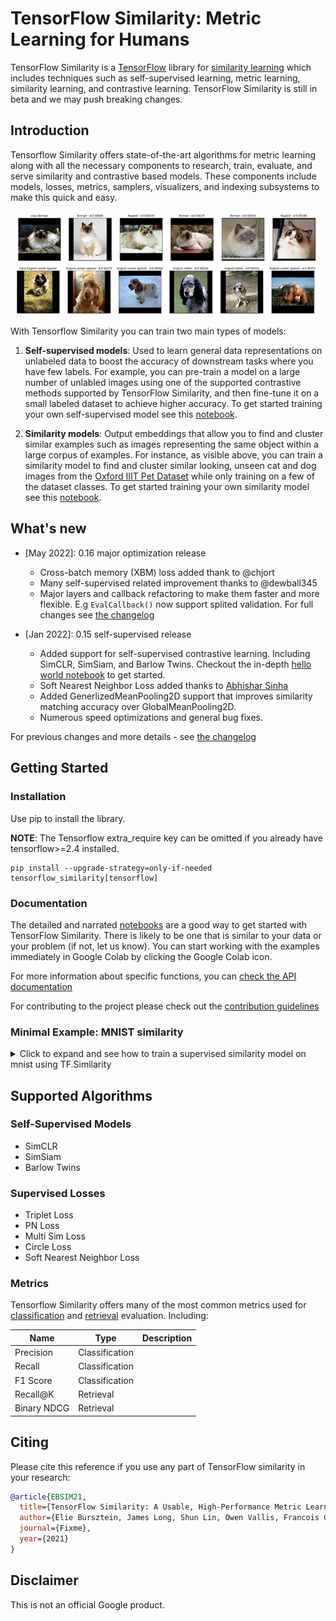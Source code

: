 # TensorFlow Similarity: Metric Learning for Humans

TensorFlow Similarity is a [TensorFlow](https://tensorflow.org) library for [similarity learning](https://en.wikipedia.org/wiki/Similarity_learning) which includes techniques such as self-supervised learning, metric learning, similarity learning, and contrastive learning. TensorFlow Similarity is still in beta and we may push breaking changes.

## Introduction

Tensorflow Similarity offers state-of-the-art algorithms for metric learning along with all the necessary components to research, train, evaluate, and serve similarity and contrastive based models. These components include models, losses, metrics, samplers, visualizers, and indexing subsystems to make this quick and easy.

![Example of nearest neighbors search performed on the embedding generated by a similarity model trained on the Oxford IIIT Pet Dataset.](https://raw.githubusercontent.com/tensorflow/similarity/master/assets/images/similar-cats-and-dogs.jpg)

With Tensorflow Similarity you can train two main types of models:

1. **Self-supervised models**: Used to learn general data representations on unlabeled data to boost the accuracy of downstream tasks where you have few labels. For example, you can pre-train a model on a large number of unlabled images using one of the supported contrastive methods supported by TensorFlow Similarity, and then fine-tune it on a small labeled dataset to achieve higher accuracy. To get started training your own self-supervised model see this [notebook](examples/unsupervised_hello_world.ipynb).

2. **Similarity models**: Output embeddings that allow you to find and cluster similar examples such as images representing the same object within a large corpus of examples. For instance, as visible above, you can train a similarity model to find and cluster similar looking, unseen cat and dog images from the [Oxford IIIT Pet Dataset](https://www.tensorflow.org/datasets/catalog/oxford_iiit_pet) while only training on a few of the dataset classes. To get started training your own similarity model see this [notebook](examples/supervised/visualization.ipynb).

## What's new

- [May 2022]: 0.16 major optimization release
    * Cross-batch memory (XBM) loss added thank to @chjort
    * Many self-supervised related improvement thanks to @dewball345
    * Major layers and callback refactoring to make them faster and more flexible. E.g `EvalCallback()` now support splited validation.
     For full changes see [the changelog](./releases.md)

- [Jan 2022]: 0.15 self-supervised release
    * Added support for self-supervised contrastive learning. Including SimCLR, SimSiam, and Barlow Twins. Checkout the in-depth [hello world notebook](examples/unsupervised_hello_world.ipynb) to get started.
    * Soft Nearest Neighbor Loss added thanks to [Abhishar Sinha](https://github.com/abhisharsinha)
    * Added GenerlizedMeanPooling2D support that improves similarity matching accuracy over GlobalMeanPooling2D.
    * Numerous speed optimizations and general bug fixes.

For previous changes and more details - see [the changelog](./releases.md)

## Getting Started

### Installation

Use pip to install the library.

**NOTE**: The Tensorflow extra_require key can be omitted if you already have tensorflow>=2.4 installed.

```shell
pip install --upgrade-strategy=only-if-needed tensorflow_similarity[tensorflow] 
```

### Documentation

The detailed and narrated [notebooks](examples/) are a good way to get started with TensorFlow Similarity. There is likely to be one that is similar to your data or your problem (if not, let us know). You can start working with the examples immediately in Google Colab by clicking the Google Colab icon.

For more information about specific functions, you can [check the API documentation](api/)

For contributing to the project please check out the [contribution guidelines](CONTRIBUTING.md)

### Minimal Example: MNIST similarity
<details>
   <summary> Click to expand and see how to train a supervised similarity model on mnist using TF.Similarity</summary>

Here is a bare bones example demonstrating how to train a TensorFlow Similarity model on the MNIST data. This example illustrates some of the main components provided by TensorFlow Similarity and how they fit together. Please refer to the [hello_world notebook](examples/supervised_hello_world.ipynb) for a more detailed introduction.

### Preparing data

TensorFlow Similarity provides [data samplers](api/TFSimilarity/samplers/), for various dataset types, that balance the batches to ensure smoother training.
In this example, we are using the multi-shot sampler that integrates directly from the TensorFlow dataset catalog.

```python
from tensorflow_similarity.samplers import TFDatasetMultiShotMemorySampler

# Data sampler that generates balanced batches from MNIST dataset
sampler = TFDatasetMultiShotMemorySampler(dataset_name='mnist', classes_per_batch=10)
```

### Building a Similarity model

Building a TensorFlow Similarity model is similar to building a standard Keras model, except the output layer is usually a [`MetricEmbedding()`](api/TFSimilarity/layers/) layer that enforces L2 normalization and the model is instantiated as a specialized subclass [`SimilarityModel()`](api/TFSimilarity/models/SimilarityModel.md) that supports additional functionality.

```python
from tensorflow.keras import layers
from tensorflow_similarity.layers import MetricEmbedding
from tensorflow_similarity.models import SimilarityModel

# Build a Similarity model using standard Keras layers
inputs = layers.Input(shape=(28, 28, 1))
x = layers.experimental.preprocessing.Rescaling(1/255)(inputs)
x = layers.Conv2D(64, 3, activation='relu')(x)
x = layers.Flatten()(x)
x = layers.Dense(64, activation='relu')(x)
outputs = MetricEmbedding(64)(x)

# Build a specialized Similarity model
model = SimilarityModel(inputs, outputs)
```

### Training model via contrastive learning

To output a metric embedding, that are searchable via approximate nearest neighbor search, the model needs to be trained using a similarity loss. Here we are using the `MultiSimilarityLoss()`, which is one of the most efficient loss functions.

```python
from tensorflow_similarity.losses import MultiSimilarityLoss

# Train Similarity model using contrastive loss
model.compile('adam', loss=MultiSimilarityLoss())
model.fit(sampler, epochs=5)
```

### Building images index and querying it

Once the model is trained, reference examples must be indexed via the model index API to be searchable. After indexing, you can use the model lookup API to search the index for the K most similar items.

```python
from tensorflow_similarity.visualization import viz_neigbors_imgs

# Index 100 embedded MNIST examples to make them searchable
sx, sy = sampler.get_slice(0,100)
model.index(x=sx, y=sy, data=sx)

# Find the top 5 most similar indexed MNIST examples for a given example
qx, qy = sampler.get_slice(3713, 1)
nns = model.single_lookup(qx[0])

# Visualize the query example and its top 5 neighbors
viz_neigbors_imgs(qx[0], qy[0], nns)
```
</details>

## Supported Algorithms

### Self-Supervised Models

- SimCLR 
- SimSiam
- Barlow Twins

### Supervised Losses

- Triplet Loss
- PN Loss
- Multi Sim Loss
- Circle Loss
- Soft Nearest Neighbor Loss

### Metrics

Tensorflow Similarity offers many of the most common metrics used for [classification](api/TFSimilarity/classification_metrics/) and [retrieval](api/TFSimilarity/retrieval_metrics/) evaluation. Including:

| Name | Type | Description |
| ---- | ---- | ----------- |
| Precision | Classification | |
| Recall | Classification | |
| F1 Score | Classification | |
| Recall@K | Retrieval | |
| Binary NDCG | Retrieval | |

## Citing

Please cite this reference if you use any part of TensorFlow similarity in your research:

```bibtex
@article{EBSIM21,
  title={TensorFlow Similarity: A Usable, High-Performance Metric Learning Library},
  author={Elie Bursztein, James Long, Shun Lin, Owen Vallis, Francois Chollet},
  journal={Fixme},
  year={2021}
}
```

## Disclaimer

This is not an official Google product.
